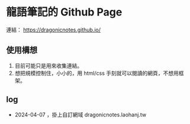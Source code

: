 # 龍語筆記的 Github Page

連結： https://dragonicnotes.github.io/

## 使用構想

1. 目前可能只是用來收集連結。
2. 想把規模控制住，小小的，用 html/css 手刻就可以閱讀的網頁，不想用框架。

## log

- 2024-04-07 ，掛上自訂網域 dragonicnotes.laohanj.tw
